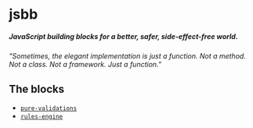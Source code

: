 # jsbb
##### JavaScript building blocks for a better, safer, side-effect-free world.

*"Sometimes, the elegant implementation is just a function. Not a method. Not a class. Not a framework. Just a function."*

## The blocks
  - [`pure-validations`](./packages/pure-validations#readme)
  - [`rules-engine`](./commands/rules-engine#readme)